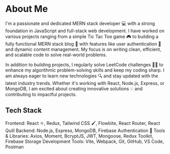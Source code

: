 # About Me
I'm a passionate and dedicated MERN stack developer 💻 with a strong foundation in JavaScript and full-stack web development. I have worked on various projects ranging from a simple Tic Tac Toe game 🎮 to building a fully functional MERN stack blog 📝 with features like user authentication 🔑 and dynamic content management. My focus is on writing clean, efficient, and scalable code to solve real-world problems.

In addition to building projects, I regularly solve LeetCode challenges 🧑‍💻 to enhance my algorithmic problem-solving skills and keep my coding sharp. I am always eager to learn new technologies 🔍 and stay updated with the latest industry trends. Whether it's working with React, Node.js, Express, or MongoDB, I am excited about creating innovative solutions 💡 and contributing to impactful projects.

## Tech Stack
Frontend: React ⚛️, Redux, Tailwind CSS 🖌️, Flowbite, React Router, React Quill
Backend: Node.js, Express, MongoDB, Firebase Authentication 🔐
Tools & Libraries: Axios, Moment, BcryptJS, JWT, Mongoose, Redux Toolkit, Firebase Storage
Development Tools: Vite, Webpack, Git, GitHub, VS Code, Postman
